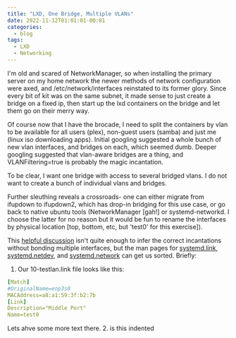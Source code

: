```yaml
---
title: "LXD, One Bridge, Multiple VLANs"
date: 2022-11-12T01:01:01-00:01
categories:
  - blog
tags:
  - LXD
  - Networking
---
```

I'm old and scared of NetworkManager, so when installing the primary server
on my home network the newer methods of network configuration were axed, and
/etc/network/interfaces reinstated to its former glory.  Since every bit of
kit was on the same subnet, it made sense to just create a bridge on a fixed
ip, then start up the lxd containers on the bridge and let them go on their
merry way.

Of course now that I have the brocade, I need to split the containers by
vlan to be available for all users (plex), non-guest users (samba) and just
me (linux iso downloading apps).  Initial googling suggested a whole bunch
of new vlan interfaces, and bridges on each, which seemed dumb.  Deeper
googling suggested that vlan-aware bridges are a thing, and
VLANFiltering=true is probably the magic incantation.

To be clear, I want one bridge with access to several bridged vlans. I do
not want to create a bunch of individual vlans and bridges.

Further sleuthing reveals a crossroads-  one can either migrate from ifupdown
to ifupdown2, which has drop-in bridging for this use case, or go back to
native ubuntu tools (NetworkManager [gah!] or systemd-networkd.  I choose
the latter for no reason but it would be fun to rename the interfaces by
physical location [top, bottom, etc, but 'test0' for this exercise]).


This [helpful
discussion](https://discuss.linuxcontainers.org/t/lxd-containers-on-a-vlan-aware-bridge/14734/2)
 isn't quite enough to infer the correct incantations without
bonding multiple interfaces, but the man pages for [systemd.link](https://www.freedesktop.org/software/systemd/man/systemd.link.html),
[systemd.netdev](https://www.freedesktop.org/software/systemd/man/systemd.netdev.html),
and
[systemd.network](https://www.freedesktop.org/software/systemd/man/systemd.netdev.html)
can get us sorted.  Briefly:

1.  Our 10-testlan.link file looks like this:
```yaml
[Match]
#OriginalName=enp3s0
MACAddress=a8:a1:59:3f:b2:7b
[Link]
Description="Middle Port"
Name=test0
```
Lets ahve some more text there.
2. is this indented
